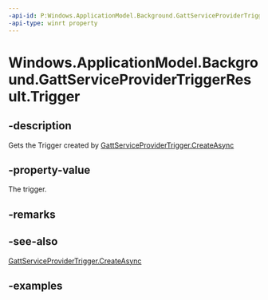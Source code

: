 ```yaml
---
-api-id: P:Windows.ApplicationModel.Background.GattServiceProviderTriggerResult.Trigger
-api-type: winrt property
---
```


<!-- Property syntax.
public GattServiceProviderTrigger Trigger { get; }
-->

# Windows.ApplicationModel.Background.GattServiceProviderTriggerResult.Trigger

## -description
Gets the Trigger created by [GattServiceProviderTrigger.CreateAsync](gattserviceprovidertrigger_createasync_776293710.md)

## -property-value
The trigger.

## -remarks

## -see-also
[GattServiceProviderTrigger.CreateAsync](gattserviceprovidertrigger_createasync_776293710.md)

## -examples
